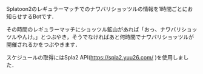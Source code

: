 Splatoon2のレギュラーマッチでのナワバリショッツルの情報を1時間ごとにお知らせするBotです．

その時間のレギュラーマッチにショッツル鉱山があれば「おっ、ナワバリショッツルやんけ。」とつぶやき，そうでなければあと何時間でナワバリショッツルが開催されるかをつぶやきます．

スケジュールの取得にはSpla2 API(https://spla2.yuu26.com/ )を使用しました．
